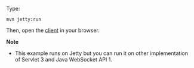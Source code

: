 Type:

```
mvn jetty:run
```

Then, open the [client](http://jsbin.com/ditewo/1/watch?js,console) in your browser.

**Note**

* This example runs on Jetty but you can run it on other implementation of Servlet 3 and Java WebSocket API 1.